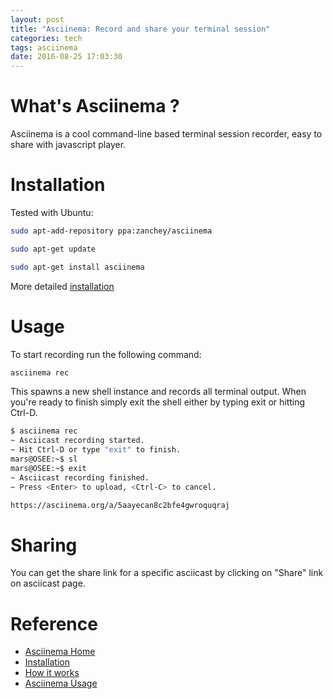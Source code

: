 ```yaml
---
layout: post
title: "Asciinema: Record and share your terminal session"
categories: tech
tags: asciinema
date: 2016-08-25 17:03:30
---
```


# What's Asciinema ?

Asciinema is a cool command-line based terminal session recorder, easy to share with javascript player.

# Installation

Tested with Ubuntu:

```bash
sudo apt-add-repository ppa:zanchey/asciinema

sudo apt-get update

sudo apt-get install asciinema
```

More detailed [installation][1]

# Usage

To start recording run the following command:

```bash
asciinema rec
```

This spawns a new shell instance and records all terminal output. When you're ready to finish simply exit the shell either by typing exit or hitting Ctrl-D.

```bash
$ asciinema rec
~ Asciicast recording started.
~ Hit Ctrl-D or type "exit" to finish.
mars@OSEE:~$ sl
mars@OSEE:~$ exit
~ Asciicast recording finished.
~ Press <Enter> to upload, <Ctrl-C> to cancel.

https://asciinema.org/a/5aayecan8c2bfe4gwroquqraj
```

# Sharing

You can get the share link for a specific asciicast by clicking on "Share" link on asciicast page.

<script type="text/javascript" src="https://asciinema.org/a/5aayecan8c2bfe4gwroquqraj.js" id="asciicast-5aayecan8c2bfe4gwroquqraj" async></script>


# Reference

* [Asciinema Home][2]
* [Installation][1]
* [How it works][3]
* [Asciinema Usage][4]

[1]: https://asciinema.org/docs/installation
[2]: https://asciinema.org/docs
[3]: https://asciinema.org/docs/how-it-works
[4]: https://asciinema.org/docs/usage
